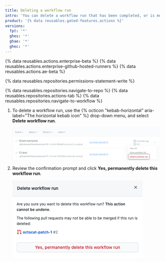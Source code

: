 ```yaml
---
title: Deleting a workflow run
intro: 'You can delete a workflow run that has been completed, or is more than two weeks old.'
product: '{% data reusables.gated-features.actions %}'
versions:
  fpt: '*'
  ghes: '*'
  ghae: '*'
  ghec: '*'
---
```


{% data reusables.actions.enterprise-beta %}
{% data reusables.actions.enterprise-github-hosted-runners %}
{% data reusables.actions.ae-beta %}

{% data reusables.repositories.permissions-statement-write %}

{% data reusables.repositories.navigate-to-repo %}
{% data reusables.repositories.actions-tab %}
{% data reusables.repositories.navigate-to-workflow %}
1. To delete a workflow run, use the {% octicon "kebab-horizontal" aria-label="The horizontal kebab icon" %} drop-down menu, and select **Delete workflow run**.

    ![Deleting a workflow run](/assets/images/help/settings/workflow-delete-run.png)
2. Review the confirmation prompt and click **Yes, permanently delete this workflow run**.

    ![Deleting a workflow run confirmation](/assets/images/help/settings/workflow-delete-run-confirmation.png)
